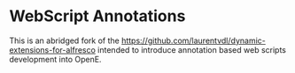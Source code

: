 WebScript Annotations
===============================

This is an abridged fork of the https://github.com/laurentvdl/dynamic-extensions-for-alfresco intended to introduce annotation based web scripts development into OpenE.
